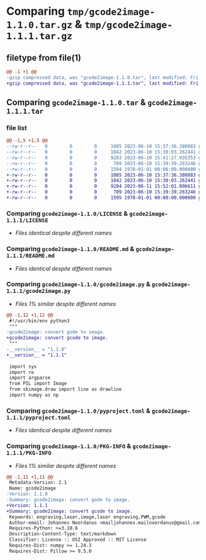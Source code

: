# Comparing `tmp/gcode2image-1.1.0.tar.gz` & `tmp/gcode2image-1.1.1.tar.gz`

## filetype from file(1)

```diff
@@ -1 +1 @@
-gzip compressed data, was "gcode2image-1.1.0.tar", last modified: Fri Jan  1 00:00:00 2016, max compression
+gzip compressed data, was "gcode2image-1.1.1.tar", last modified: Fri Jan  1 00:00:00 2016, max compression
```

## Comparing `gcode2image-1.1.0.tar` & `gcode2image-1.1.1.tar`

### file list

```diff
@@ -1,5 +1,5 @@
--rw-r--r--   0        0        0     1085 2023-06-10 15:37:36.380883 gcode2image-1.1.0/LICENSE
--rw-r--r--   0        0        0     1042 2023-06-10 15:30:03.262441 gcode2image-1.1.0/README.md
--rw-r--r--   0        0        0     9283 2023-06-10 15:41:27.935353 gcode2image-1.1.0/gcode2image.py
--rw-r--r--   0        0        0      709 2023-06-10 15:39:39.263246 gcode2image-1.1.0/pyproject.toml
--rw-r--r--   0        0        0     1594 1970-01-01 00:00:00.000000 gcode2image-1.1.0/PKG-INFO
+-rw-r--r--   0        0        0     1085 2023-06-10 15:37:36.380883 gcode2image-1.1.1/LICENSE
+-rw-r--r--   0        0        0     1042 2023-06-10 15:30:03.262441 gcode2image-1.1.1/README.md
+-rw-r--r--   0        0        0     9284 2023-06-11 15:52:01.806611 gcode2image-1.1.1/gcode2image.py
+-rw-r--r--   0        0        0      709 2023-06-10 15:39:39.263246 gcode2image-1.1.1/pyproject.toml
+-rw-r--r--   0        0        0     1595 1970-01-01 00:00:00.000000 gcode2image-1.1.1/PKG-INFO
```

### Comparing `gcode2image-1.1.0/LICENSE` & `gcode2image-1.1.1/LICENSE`

 * *Files identical despite different names*

### Comparing `gcode2image-1.1.0/README.md` & `gcode2image-1.1.1/README.md`

 * *Files identical despite different names*

### Comparing `gcode2image-1.1.0/gcode2image.py` & `gcode2image-1.1.1/gcode2image.py`

 * *Files 1% similar despite different names*

```diff
@@ -1,12 +1,12 @@
 #!/usr/bin/env python3
 """
-gcode2image: convert gode to image.
+gcode2image: convert gcode to image.
 """
-__version__ = "1.1.0"
+__version__ = "1.1.1"
 
 import sys
 import re
 import argparse
 from PIL import Image
 from skimage.draw import line as drawline
 import numpy as np
```

### Comparing `gcode2image-1.1.0/pyproject.toml` & `gcode2image-1.1.1/pyproject.toml`

 * *Files identical despite different names*

### Comparing `gcode2image-1.1.0/PKG-INFO` & `gcode2image-1.1.1/PKG-INFO`

 * *Files 1% similar despite different names*

```diff
@@ -1,11 +1,11 @@
 Metadata-Version: 2.1
 Name: gcode2image
-Version: 1.1.0
-Summary: gcode2image: convert gode to image.
+Version: 1.1.1
+Summary: gcode2image: convert gcode to image.
 Keywords: engraving,laser,image,laser engraving,PWM,gcode
 Author-email: Johannes Noordanus <mailjohannes.mailnoordanus@gmail.com>
 Requires-Python: >=3.10.6
 Description-Content-Type: text/markdown
 Classifier: License :: OSI Approved :: MIT License
 Requires-Dist: numpy >= 1.24.3
 Requires-Dist: Pillow >= 9.5.0
```

